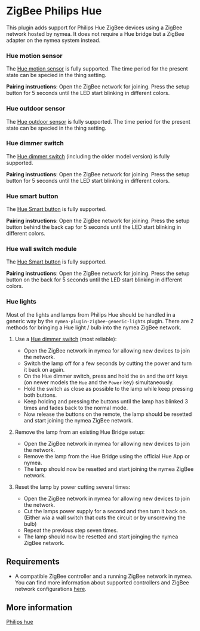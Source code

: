 # ZigBee Philips Hue

This plugin adds support for Philips Hue ZigBee devices using a ZigBee network hosted by nymea. It does not require a Hue bridge but a ZigBee adapter on the nymea system instead.

### Hue motion sensor

The [Hue motion sensor](https://www.philips-hue.com/en-us/p/hue-motion-sensor/046677570972) is fully supported. The time period for the present state can be specied in the thing setting.

**Pairing instructions**: Open the ZigBee network for joining. Press the setup button for 5 seconds until the LED start blinking in different colors.


### Hue outdoor sensor
The [Hue outdoor sensor](https://www.philips-hue.com/en-us/p/hue-outdoor-sensor/046677541736) is fully supported. The time period for the present state can be specied in the thing setting.


### Hue dimmer switch

The [Hue dimmer switch](https://www.philips-hue.com/en-us/p/hue-dimmer-switch--latest-model-/046677562779) (including the older model version) is fully supported.

**Pairing instructions**: Open the ZigBee network for joining. Press the setup button for 5 seconds until the LED start blinking in different colors.

### Hue smart button

The [Hue Smart button](https://www.philips-hue.com/en-us/p/hue-smart-button/046677553715) is fully supported.

**Pairing instructions**: Open the ZigBee network for joining. Press the setup button behind the back cap for 5 seconds until the LED start blinking in different colors.

### Hue wall switch module

The [Hue Smart button](https://www.philips-hue.com/en-us/p/hue-philips-hue-wall-switch-module/046677571160) is fully supported.

**Pairing instructions**: Open the ZigBee network for joining. Press the setup button on the back for 5 seconds until the LED start blinking in different colors.

### Hue lights

Most of the lights and lamps from Philips Hue should be handled in a generic way by the `nymea-plugin-zigbee-generic-lights` plugin. There are 2 methods for bringing a Hue light / bulb into the nymea ZigBee network.

1. Use a [Hue dimmer switch](https://www.philips-hue.com/en-us/p/hue-dimmer-switch--latest-model-/046677562779) (most reliable):

    * Open the ZigBee network in nymea for allowing new devices to join the network.
    * Switch the lamp off for a few seconds by cutting the power and turn it back on again.
    * On the Hue dimmer switch, press and hold the `On` and the `Off` keys (on newer models the `Hue` and the `Power` key) simultaneously.
    * Hold the switch as close as possible to the lamp while keep pressing both buttons.
    * Keep holding and pressing the buttons until the lamp has blinked 3 times and fades back to the normal mode.
    * Now release the buttons on the remote, the lamp should be resetted and start joining the nymea ZigBee network.

2. Remove the lamp from an existing Hue Bridge setup:

    * Open the ZigBee network in nymea for allowing new devices to join the network.
    * Remove the lamp from the Hue Bridge using the official Hue App or nymea.
    * The lamp should now be resetted and start joining the nymea ZigBee network.

3. Reset the lamp by power cutting several times:

    * Open the ZigBee network in nymea for allowing new devices to join the network.
    * Cut the lamps power supply for a second and then turn it back on. (Either wia a wall switch that cuts the circuit or by unscrewing the bulb)
    * Repeat the previous step seven times.
    * The lamp should now be resetted and start joinging the nymea ZigBee network.

## Requirements

* A compatible ZigBee controller and a running ZigBee network in nymea. You can find more information about supported controllers and ZigBee network configurations [here](https://nymea.io/documentation/users/usage/configuration#zigbee).

## More information

 [Philips hue](http://www2.meethue.com/) 
